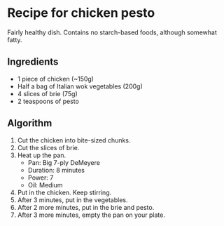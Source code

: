 Recipe for chicken pesto
========================
Fairly healthy dish. Contains no starch-based foods, although somewhat fatty.

Ingredients
-----------
- 1 piece of chicken (~150g)
- Half a bag of Italian wok vegetables (200g)
- 4 slices of brie (75g)
- 2 teaspoons of pesto

Algorithm
---------
1. Cut the chicken into bite-sized chunks.
2. Cut the slices of brie.
3. Heat up the pan.
	- Pan: Big 7-ply DeMeyere
	- Duration: 8 minutes
	- Power: 7
	- Oil: Medium
4. Put in the chicken. Keep stirring.
5. After 3 minutes, put in the vegetables.
6. After 2 more minutes, put in the brie and pesto.
7. After 3 more minutes, empty the pan on your plate.